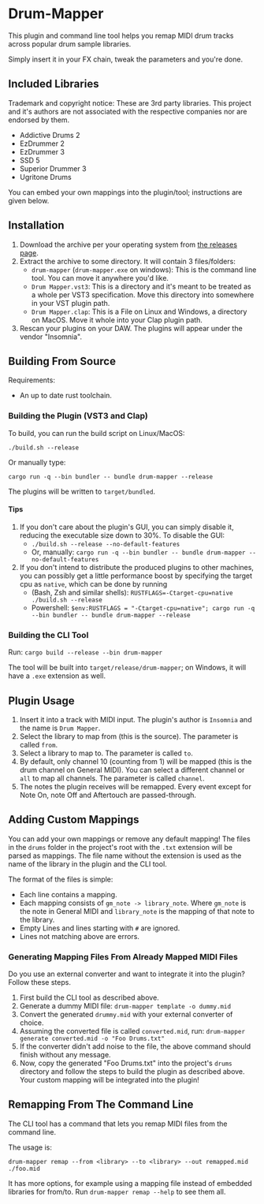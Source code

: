# Drum-Mapper
This plugin and command line tool helps you remap MIDI drum tracks across popular drum sample libraries.

Simply insert it in your FX chain, tweak the parameters and you're done.

## Included Libraries
Trademark and copyright notice: These are 3rd party libraries. This project and it's authors are not associated with the respective companies nor are endorsed by them.

- Addictive Drums 2
- EzDrummer 2
- EzDrummer 3
- SSD 5
- Superior Drummer 3
- Ugritone Drums

You can embed your own mappings into the plugin/tool; instructions are given below.

## Installation
1. Download the archive per your operating system from [the releases page](https://github.com/insomnimus/drum-mapper/releases).
2. Extract the archive to some directory. It will contain 3 files/folders:
	- `drum-mapper` (`drum-mapper.exe` on windows): This is the command line tool. You can move it anywhere you'd like.
	- `Drum Mapper.vst3`: This is a directory and it's meant to be treated as a whole per VST3 specification. Move this directory into somewhere in your VST plugin path.
	- `Drum Mapper.clap`: This is a File on Linux and Windows, a directory on MacOS. Move it whole into your Clap plugin path.
3. Rescan your plugins on your DAW. The plugins will appear under the vendor "Insomnia".

## Building From Source
Requirements:
- An up to date rust toolchain.

### Building the Plugin (VST3 and Clap)
To build, you can run the build script on Linux/MacOS:

`./build.sh --release`

Or manually type:

`cargo run -q --bin bundler -- bundle drum-mapper --release`

The plugins will be written to `target/bundled`.

#### Tips
1. If you don't care about the plugin's GUI, you can simply disable it, reducing the executable size down to 30%. To disable the GUI:
	- `./build.sh --release --no-default-features`
	- Or, manually: `cargo run -q --bin bundler -- bundle drum-mapper --no-default-features`
2. If you don't intend to distribute the produced plugins to other machines, you can possibly get a little performance boost by specifying the target cpu as `native`, which can be done by running
	- (Bash, Zsh and similar shells): `RUSTFLAGS=-Ctarget-cpu=native ./build.sh --release`
	- Powershell: `$env:RUSTFLAGS = "-Ctarget-cpu=native"; cargo run -q --bin bundler -- bundle drum-mapper --release`

### Building the CLI Tool
Run:
`cargo build --release --bin drum-mapper`

The tool will be built into `target/release/drum-mapper`; on Windows, it will have a `.exe` extension as well.

## Plugin Usage
1. Insert it into a track with MIDI input. The plugin's author is `Insomnia` and the name is `Drum Mapper`.
2. Select the library to map from (this is the source). The parameter is called `from`.
3. Select a library to map to. The parameter is called `to`.
4. By default, only channel 10 (counting from 1) will be mapped (this is the drum channel on General MIDI). You can select a different channel or `all` to map all channels. The parameter is called `channel`.
5. The notes the plugin receives will be remapped. Every event except for Note On, note Off and Aftertouch are passed-through.

## Adding Custom Mappings
You can add your own mappings or remove any default mapping!
The files in the `drums` folder in the project's root with the `.txt` extension will be parsed as mappings.
The file name without the extension is used as the name of the library in the plugin and the CLI tool.

The format of the files is simple:
- Each line contains a mapping.
- Each mapping consists of `gm_note -> library_note`. Where `gm_note` is the note in General MIDI and `library_note` is the mapping of that note to the library.
- Empty Lines and lines starting with `#` are ignored.
- Lines not matching above are errors.

### Generating Mapping Files From Already Mapped MIDI Files
Do you use an external converter and want to integrate it into the plugin? Follow these steps.
1. First build the CLI tool as described above.
2. Generate a dummy MIDI file:
	`drum-mapper template -o dummy.mid`
3. Convert the generated `drummy.mid` with your external converter of choice.
4. Assuming the converted file is called `converted.mid`, run:
	`drum-mapper generate converted.mid -o "Foo Drums.txt"`
5. If the converter didn't add noise to the file, the above command should finish without any message.
6. Now, copy the generated "Foo Drums.txt" into the project's `drums` directory and follow the steps to build the plugin as described above. Your custom mapping will be integrated into the plugin!

## Remapping From The Command Line
The CLI tool has a command that lets you remap MIDI files from the command line.

The usage is:

`drum-mapper remap --from <library> --to <library> --out remapped.mid ./foo.mid`

It has more options, for example using a mapping file instead of embedded libraries for from/to. Run `drum-mapper remap --help` to see them all.
